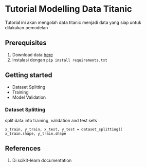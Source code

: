 # Tutorial Modelling Data Titanic

Tutorial ini akan mengolah data titanic menjadi data yang siap untuk dilakukan pemodelan

## Prerequisites

1. Download data [here](https://www.kaggle.com/datasets/fossouodonald/titaniccsv)
2. Instalasi dengan `pip install requirements.txt`


## Getting started

- Dataset Splitting
- Training
- Model Validation

### Dataset Splitting

split data into training, validation and test sets
```code
x_train, y_train, x_test, y_test = dataset_splitting()
x_train.shape, y_train.shape
```

## References

1. Di scikit-learn documentation
